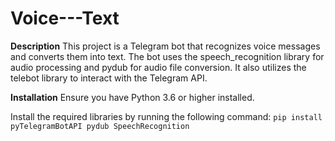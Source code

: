 # Voice---Text
**Description**
This project is a Telegram bot that recognizes voice messages and converts them into text. The bot uses the speech_recognition library for audio processing and pydub for audio file conversion. It also utilizes the telebot library to interact with the Telegram API.

**Installation**
Ensure you have Python 3.6 or higher installed.

Install the required libraries by running the following command:
```pip install pyTelegramBotAPI pydub SpeechRecognition```

